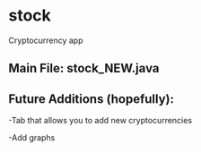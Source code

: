 # stock
Cryptocurrency app

## Main File: stock_NEW.java

## Future Additions (hopefully):
-Tab that allows you to add new cryptocurrencies

-Add graphs
